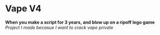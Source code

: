# Vape V4
**When you make a script for 3 years, and blow up on a ripoff lego game**
_Project I made becasue I want to crack vape private_
